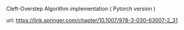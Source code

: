 Cleft-Overstep Algorithm implementation ( Pytorch version ) 

url: https://link.springer.com/chapter/10.1007/978-3-030-63007-2_31
